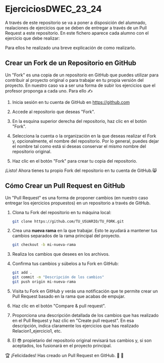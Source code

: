 # EjerciciosDWEC_23_24

A través de este repositorio se va a poner a disposición del alumnado, realaciones de ejercicios que se deben de entregar a través de un Pull Request a este repositorio.
En este fichero aparece cada alumno con el ejercicio que debe realizar:

Para ellos he realizado una breve explicación de como realizarlo.

## Crear un Fork de un Repositorio en GitHub

Un "Fork" es una copia de un repositorio en GitHub que puedes utilizar para contribuir al proyecto original o para trabajar en tu propia versión del proyecto. En nuestro caso va a ser una forma de subir los ejercicios que el profesor proponga a cada uno. Para ello ✍

1. Inicia sesión en tu cuenta de GitHub en https://github.com

2. Accede al repositorio que deseas "Fork".

3. En la esquina superior derecha del repositorio, haz clic en el botón "Fork".

4. Selecciona la cuenta o la organización en la que deseas realizar el Fork y, opcionalmente, el nombre del repositorio. Por lo general, puedes dejar el nombre tal como está si deseas conservar el mismo nombre del repositorio original.

5. Haz clic en el botón "Fork" para crear tu copia del repositorio.

¡Listo! Ahora tienes tu propio Fork del repositorio en tu cuenta de GitHub.😸

## Cómo Crear un Pull Request en GitHub

Un "Pull Request" es una forma de proponer cambios (en nuestro caso entregar los ejercicios propuestos) en un repositorio a través de GitHub.

1. Clona tu Fork del repositorio en tu máquina local:

   ```bash
   git clone https://github.com/TU_USUARIO/TU_FORK.git
   ```

2. Crea una **nueva rama** en la que trabajar. Esto te ayudará a mantener tus cambios separados de la rama principal del proyecto.

   ```bash
   git checkout -b mi-nueva-rama
   ```

3. Realiza los cambios que desees en los archivos.

4. Confirma tus cambios y súbelos a tu Fork en GitHub:

   ```bash
   git add .
   git commit -m "Descripción de los cambios"
   git push origin mi-nueva-rama
   ```

5. Visita tu Fork en GitHub y verás una notificación que te permite crear un Pull Request basado en la rama que acabas de empujar.

6. Haz clic en el botón "Compare & pull request".

7. Proporciona una descripción detallada de los cambios que has realizado en el Pull Request y haz clic en "Create pull request". En esa descripción, indica claramente los ejercicios que has realizado Relacion1_ejercicio1, etc.

8. El 😎 propietario del repositorio original revisará tus cambios y, si son aceptados, los fusionará en el proyecto principal.

🏆 ¡Felicidades! Has creado un Pull Request en GitHub. 👏 👏
